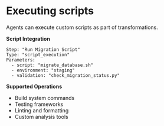 # Executing scripts

Agents can execute custom scripts as part of transformations.

**Script Integration**

```
Step: "Run Migration Script"
Type: "script_execution"
Parameters:
  - script: "migrate_database.sh"
  - environment: "staging"
  - validation: "check_migration_status.py"
```

**Supported Operations**

* Build system commands
* Testing frameworks
* Linting and formatting
* Custom analysis tools
